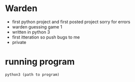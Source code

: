 # Warden
* first python project and first posted project sorry for errors
* warden guessing game 1
* written in python 3
* first itteration so push bugs to me
* private
# running program
```
python3 (path to program)
```
